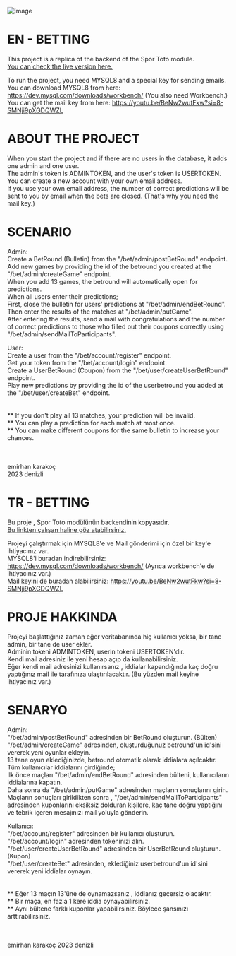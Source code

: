 ![image](https://github.com/emirhankarakoc/betting/assets/101813995/d3c1b84e-fde4-49fc-bc56-6469b187d1c7)
<!--emirhanenginner -->



# EN - BETTING
This project is a replica of the backend of the Spor Toto module.<br/>
[You can check the live version here.](https://www.nesine.com/sportoto)

To run the project, you need MYSQL8 and a special key for sending emails.<br/>
You can download MYSQL8 from here: https://dev.mysql.com/downloads/workbench/ (You also need Workbench.)<br/>
You can get the mail key from here: https://youtu.be/BeNw2wutFkw?si=8-SMNji9pXGDQWZL

# ABOUT THE PROJECT
When you start the project and if there are no users in the database, it adds one admin and one user.<br/>
The admin's token is ADMINTOKEN, and the user's token is USERTOKEN.<br/>
You can create a new account with your own email address.<br/>
If you use your own email address, the number of correct predictions will be sent to you by email when the bets are closed. (That's why you need the mail key.)<br/>

# SCENARIO
Admin:<br/>
Create a BetRound (Bulletin) from the "/bet/admin/postBetRound" endpoint.<br/>
Add new games by providing the id of the betround you created at the "/bet/admin/createGame" endpoint.<br/>
When you add 13 games, the betround will automatically open for predictions.<br/>
When all users enter their predictions;<br/>
First, close the bulletin for users' predictions at "/bet/admin/endBetRound".<br/>
Then enter the results of the matches at "/bet/admin/putGame".<br/>
After entering the results, send a mail with congratulations and the number of correct predictions to those who filled out their coupons correctly using "/bet/admin/sendMailToParticipants".<br/>

User:<br/>
Create a user from the "/bet/account/register" endpoint.<br/>
Get your token from the "/bet/account/login" endpoint.<br/>
Create a UserBetRound (Coupon) from the "/bet/user/createUserBetRound" endpoint.<br/>
Play new predictions by providing the id of the userbetround you added at the "/bet/user/createBet" endpoint.<br/>
<br/><br/>
** If you don't play all 13 matches, your prediction will be invalid.<br/>
** You can play a prediction for each match at most once.<br/>
** You can make different coupons for the same bulletin to increase your chances.<br/><br/><br/>

emirhan karakoç<br/>
2023 denizli


# TR - BETTING
Bu proje , Spor Toto modülünün backendinin kopyasıdır.<br/>
[Bu linkten çalışan haline göz atabilirsiniz.](https://www.nesine.com/sportoto)<br/>

Projeyi çalıştırmak için MYSQL8'e ve Mail gönderimi için özel bir key'e ihtiyacınız var.<br/>
MYSQL8'i buradan indirebilirsiniz: https://dev.mysql.com/downloads/workbench/   (Ayrıca workbench'e de ihtiyacınız var.)<br/>
Mail keyini de buradan alabilirsiniz: https://youtu.be/BeNw2wutFkw?si=8-SMNji9pXGDQWZL<br/>

# PROJE HAKKINDA
Projeyi başlattığınız zaman eğer veritabanında hiç kullanıcı yoksa, bir tane admin, bir tane de user ekler.<br/>
Adminin tokeni ADMINTOKEN, userin tokeni USERTOKEN'dir.<br/>
Kendi mail adresiniz ile yeni hesap açıp da kullanabilirsiniz.<br/>
Eğer kendi mail adresinizi kullanırsanız , iddialar kapandığında kaç doğru yaptığınız mail ile tarafınıza ulaştırılacaktır. (Bu yüzden mail keyine ihtiyacınız var.)

# SENARYO
Admin:<br/>
"/bet/admin/postBetRound" adresinden bir BetRound oluşturun. (Bülten)<br/>
"/bet/admin/createGame" adresinden, oluşturduğunuz betround'un id'sini vererek yeni oyunlar ekleyin.<br/>
13 tane oyun eklediğinizde, betround otomatik olarak iddialara açılcaktır.
Tüm kullanıcılar iddialarını girdiğinde;<br/>
Ilk önce maçları "/bet/admin/endBetRound" adresinden bülteni, kullanıcıların iddialarına kapatın.<br/>
Daha sonra da "/bet/admin/putGame" adresinden maçların sonuçlarını girin.<br/>
Maçların sonuçları girildikten sonra , "/bet/admin/sendMailToParticipants" adresinden kuponlarını eksiksiz dolduran kişilere, kaç tane doğru yaptığını ve tebrik içeren mesajınızı mail yoluyla gönderin.<br/>


Kullanıcı:<br/>
"/bet/account/register" adresinden bir kullanıcı oluşturun.<br/>
"/bet/account/login" adresinden tokeninizi alın.<br/>
"/bet/user/createUserBetRound" adresinden bir UserBetRound oluşturun. (Kupon)<br/>
"/bet/user/createBet" adresinden, eklediğiniz userbetround'un id'sini vererek yeni iddialar oynayın.<br/>
<br/><br/> 
** Eğer 13 maçın 13'üne de oynamazsanız , iddianız geçersiz olacaktır.<br/>
** Bir maça, en fazla 1 kere iddia oynayabilirsiniz.<br/>
** Aynı bültene farklı kuponlar yapabilirsiniz. Böylece şansınızı arttırabilirsiniz.<br/><br/><br/>


emirhan karakoç
2023 denizli
